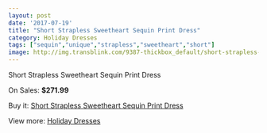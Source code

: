 ```yaml
---
layout: post
date: '2017-07-19'
title: "Short Strapless Sweetheart Sequin Print Dress"
category: Holiday Dresses
tags: ["sequin","unique","strapless","sweetheart","short"]
image: http://img.transblink.com/9387-thickbox_default/short-strapless-sweetheart-sequin-print-dress.jpg
---
```

Short Strapless Sweetheart Sequin Print Dress

On Sales: **$271.99**
<a href="https://www.transblink.com/en/holiday-dresses/3069-short-strapless-sweetheart-sequin-print-dress.html"><amp-img layout="responsive" width="600" height="600" src="//img.transblink.com/9387-thickbox_default/short-strapless-sweetheart-sequin-print-dress.jpg" alt="Short Strapless Sweetheart Sequin Print Dress 0" /></a>
<a href="https://www.transblink.com/en/holiday-dresses/3069-short-strapless-sweetheart-sequin-print-dress.html"><amp-img layout="responsive" width="600" height="600" src="//img.transblink.com/9389-thickbox_default/short-strapless-sweetheart-sequin-print-dress.jpg" alt="Short Strapless Sweetheart Sequin Print Dress 1" /></a>
<a href="https://www.transblink.com/en/holiday-dresses/3069-short-strapless-sweetheart-sequin-print-dress.html"><amp-img layout="responsive" width="600" height="600" src="//img.transblink.com/9388-thickbox_default/short-strapless-sweetheart-sequin-print-dress.jpg" alt="Short Strapless Sweetheart Sequin Print Dress 2" /></a>

Buy it: [Short Strapless Sweetheart Sequin Print Dress](https://www.transblink.com/en/holiday-dresses/3069-short-strapless-sweetheart-sequin-print-dress.html "Short Strapless Sweetheart Sequin Print Dress")

View more: [Holiday Dresses](https://www.transblink.com/en/8-holiday-dresses "Holiday Dresses")
